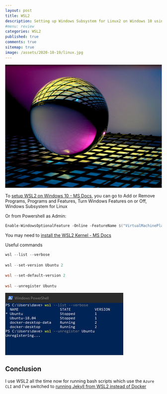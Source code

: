 ```yaml
---
layout: post
title: WSL2
description: Setting up Windows Subsystem for Linux2 on Windows 10 using powershell
#menu: review
categories: WSL2
published: true 
comments: true
sitemap: true
image: /assets/2020-10-19/linux.jpg
---
```


[![alt text](/assets/2020-10-19/linux.jpg "Linux by @lazycreekimages")](https://unsplash.com/@lazycreekimages)

To [setup WSL2 on Windows 10 - MS Docs](https://docs.microsoft.com/en-us/windows/wsl/install-win10), you can go to Add or Remove Programs, Programs and Features, Turn Windows Features on or Off, Windows Subsystem for Linux

Or from Powershell as Admin:

```powershell
Enable-WindowsOptionalFeature -Online -FeatureName $("VirtualMachinePlatform", "Microsoft-Windows-Subsystem-Linux")
```

You may need to [install the WSL2 Kernel - MS Docs](https://docs.microsoft.com/en-gb/windows/wsl/wsl2-kernel)


Useful commands

```powershell
wsl --list --verbose
 
wsl --set-version Ubuntu 2

wsl --set-default-version 2

wsl --unregister Ubuntu
```

![alt text](/assets/2020-06-20/wsl-list.jpg "WSL --list --verbose")

## Conclusion

I use WSL2 all the time now for running bash scripts which use the `Azure CLI` and I've switched to [running Jekyll from WSL2 instead of Docker](/2020/10/20/running-jekyll-on-wsl2)

